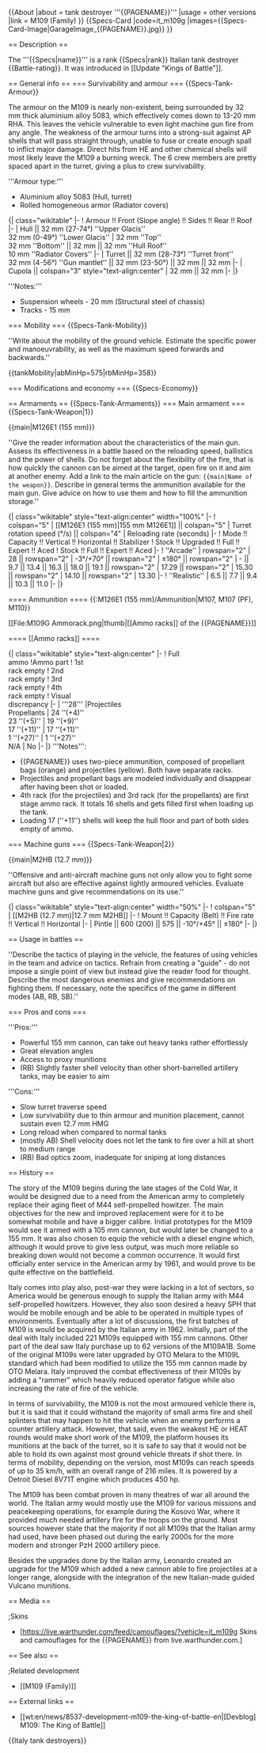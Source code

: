 {{About
|about = tank destroyer '''{{PAGENAME}}'''
|usage = other versions
|link = M109 (Family)
}}
{{Specs-Card
|code=it_m109g
|images={{Specs-Card-Image|GarageImage_{{PAGENAME}}.jpg}}
}}

== Description ==
<!-- ''In the description, the first part should be about the history of the creation and combat usage of the vehicle, as well as its key features. In the second part, tell the reader about the ground vehicle in the game. Insert a screenshot of the vehicle, so that if the novice player does not remember the vehicle by name, he will immediately understand what kind of vehicle the article is talking about.'' -->
The '''{{Specs|name}}''' is a rank {{Specs|rank}} Italian tank destroyer {{Battle-rating}}. It was introduced in [[Update "Kings of Battle"]].

== General info ==
=== Survivability and armour ===
{{Specs-Tank-Armour}}
<!-- ''Describe armour protection. Note the most well protected and key weak areas. Appreciate the layout of modules as well as the number and location of crew members. Is the level of armour protection sufficient, is the placement of modules helpful for survival in combat? If necessary use a visual template to indicate the most secure and weak zones of the armour.'' -->
The armour on the M109 is nearly non-existent, being surrounded by 32 mm thick aluminium alloy 5083, which effectively comes down to 13-20 mm RHA. This leaves the vehicle vulnerable to even light machine gun fire from any angle. The weakness of the armour turns into a strong-suit against AP shells that will pass straight through, unable to fuse or create enough spall to inflict major damage. Direct hits from HE and other chemical shells will most likely leave the M109 a burning wreck. The 6 crew members are pretty spaced apart in the turret, giving a plus to crew survivability.

'''Armour type:'''

* Aluminium alloy 5083 (Hull, turret)
* Rolled homogeneous armor (Radiator covers)<!-- The types of armour present on the vehicle and their general locations -->
<!-- Example: * Rolled homogeneous armour (Front, Side, Rear, Hull roof)
* Cast homogeneous armour (Turret, Transmission area) -->

{| class="wikitable"
|-
! Armour !! Front (Slope angle) !! Sides !! Rear !! Roof
|-
| Hull || 32 mm (27-74°) ''Upper Glacis''<br>32 mm (0-49°) ''Lower Glacis'' 
| 32 mm ''Top'' <br> 32 mm ''Bottom'' || 32 mm || 32 mm ''Hull Roof''<br>10 mm ''Radiator Covers''
|-
| Turret || 32 mm (28-73°) ''Turret front'' <br> 32 mm (4-56°) ''Gun mantlet'' || 32 mm (23-50°) || 32 mm || 32 mm
|-
| Cupola || colspan="3" style="text-align:center" | 32 mm || 32 mm
|-
|}

'''Notes:'''

* Suspension wheels - 20 mm (Structural steel of chassis)
* Tracks - 15 mm<!-- Any additional notes which the user needs to be aware of -->
<!-- Example: * Suspension wheels are 20 mm thick, tracks are 30 mm thick, and torsion bars are 60 mm thick. -->

=== Mobility ===
{{Specs-Tank-Mobility}}
<!-- ''Write about the mobility of the ground vehicle. Estimate the specific power and manoeuvrability, as well as the maximum speed forwards and backwards.'' -->
''Write about the mobility of the ground vehicle. Estimate the specific power and manoeuvrability, as well as the maximum speed forwards and backwards.''

{{tankMobility|abMinHp=575|rbMinHp=358}}

=== Modifications and economy ===
{{Specs-Economy}}

== Armaments ==
{{Specs-Tank-Armaments}}
=== Main armament ===
{{Specs-Tank-Weapon|1}}
<!-- ''Give the reader information about the characteristics of the main gun. Assess its effectiveness in a battle based on the reloading speed, ballistics and the power of shells. Do not forget about the flexibility of the fire, that is how quickly the cannon can be aimed at the target, open fire on it and aim at another enemy. Add a link to the main article on the gun: <code><nowiki>{{main|Name of the weapon}}</nowiki></code>. Describe in general terms the ammunition available for the main gun. Give advice on how to use them and how to fill the ammunition storage.'' -->
{{main|M126E1 (155 mm)}}

''Give the reader information about the characteristics of the main gun. Assess its effectiveness in a battle based on the reloading speed, ballistics and the power of shells. Do not forget about the flexibility of the fire, that is how quickly the cannon can be aimed at the target, open fire on it and aim at another enemy. Add a link to the main article on the gun: <code><nowiki>{{main|Name of the weapon}}</nowiki></code>. Describe in general terms the ammunition available for the main gun. Give advice on how to use them and how to fill the ammunition storage.''

{| class="wikitable" style="text-align:center" width="100%"
|-
! colspan="5" | [[M126E1 (155 mm)|155 mm M126E1]] || colspan="5" | Turret rotation speed (°/s) || colspan="4" | Reloading rate (seconds)
|-
! Mode !! Capacity !! Vertical !! Horizontal !! Stabilizer
! Stock !! Upgraded !! Full !! Expert !! Aced
! Stock !! Full !! Expert !! Aced
|-
! ''Arcade''
| rowspan="2" | 28 || rowspan="2" | -3°/+70° || rowspan="2" | ±180° || rowspan="2" | - || 9.7 || 13.4 || 16.3 || 18.0 || 19.1 || rowspan="2" | 17.29 || rowspan="2" | 15.30 || rowspan="2" | 14.10 || rowspan="2" | 13.30
|-
! ''Realistic''
| 6.5 || 7.7 || 9.4 || 10.3 || 11.0
|-
|}

==== Ammunition ====
{{:M126E1 (155 mm)/Ammunition|M107, M107 (PF), M110}}

[[File:M109G Ammorack.png|thumb|[[Ammo racks]] of the {{PAGENAME}}]]

==== [[Ammo racks]] ====
<!-- [[File:Ammoracks_{{PAGENAME}}.png|right|thumb|x250px|[[Ammo racks]] of the {{PAGENAME}}]] -->
<!-- '''Last updated:''' -->
{| class="wikitable" style="text-align:center"
|-
! Full<br>ammo
!Ammo part
! 1st<br>rack empty
! 2nd<br>rack empty
! 3rd<br>rack empty
! 4th<br>rack empty
! Visual<br>discrepancy
|-
| '''28''' 
|Projectiles<br>Propellants
| 24&nbsp;''(+4)''<br>23&nbsp;''(+5)'' 
| 19&nbsp;''(+9)''<br>17&nbsp;''(+11)'' 
| 17&nbsp;''(+11)''<br>1&nbsp;''(+27)'' 
| 1&nbsp;''(+27)''<br>N/A 
| No
|-
|}
'''Notes''':

* {{PAGENAME}} uses two-piece ammunition, composed of propellant bags (orange) and projectiles (yellow). Both have separate racks.
* Projectiles and propellant bags are modeled individually and disappear after having been shot or loaded.
* 4th rack (for the projectiles) and 3rd rack (for the propellants) are first stage ammo rack. It totals 16 shells and gets filled first when loading up the tank.
* Loading 17 (''+11'') shells will keep the hull floor and part of both sides empty of ammo.

=== Machine guns ===
{{Specs-Tank-Weapon|2}}
<!-- ''Offensive and anti-aircraft machine guns not only allow you to fight some aircraft but also are effective against lightly armoured vehicles. Evaluate machine guns and give recommendations on its use.'' -->
{{main|M2HB (12.7 mm)}}

''Offensive and anti-aircraft machine guns not only allow you to fight some aircraft but also are effective against lightly armoured vehicles. Evaluate machine guns and give recommendations on its use.''

{| class="wikitable" style="text-align:center" width="50%"
|-
! colspan="5" | [[M2HB (12.7 mm)|12.7 mm M2HB]]
|-
! Mount !! Capacity (Belt) !! Fire rate !! Vertical !! Horizontal
|-
| Pintle || 600 (200) || 575 || -10°/+45° || ±180°
|-
|}

== Usage in battles ==
<!-- ''Describe the tactics of playing in the vehicle, the features of using vehicles in the team and advice on tactics. Refrain from creating a "guide" - do not impose a single point of view but instead give the reader food for thought. Describe the most dangerous enemies and give recommendations on fighting them. If necessary, note the specifics of the game in different modes (AB, RB, SB).'' -->
''Describe the tactics of playing in the vehicle, the features of using vehicles in the team and advice on tactics. Refrain from creating a "guide" - do not impose a single point of view but instead give the reader food for thought. Describe the most dangerous enemies and give recommendations on fighting them. If necessary, note the specifics of the game in different modes (AB, RB, SB).''

=== Pros and cons ===
<!-- ''Summarise and briefly evaluate the vehicle in terms of its characteristics and combat effectiveness. Mark its pros and cons in a bulleted list. Try not to use more than 6 points for each of the characteristics. Avoid using categorical definitions such as "bad", "good" and the like - use substitutions with softer forms such as "inadequate" and "effective".'' -->

'''Pros:'''

* Powerful 155 mm cannon, can take out heavy tanks rather effortlessly
* Great elevation angles
* Access to proxy munitions
* (RB) Slightly faster shell velocity than other short-barrelled artillery tanks, may be easier to aim

'''Cons:'''

* Slow turret traverse speed
* Low survivability due to thin armour and munition placement, cannot sustain even 12.7 mm HMG
* Long reload when compared to normal tanks
* (mostly AB) Shell velocity does not let the tank to fire over a hill at short to medium range 
* (RB) Bad optics zoom, inadequate for sniping at long distances

== History ==
<!-- ''Describe the history of the creation and combat usage of the vehicle in more detail than in the introduction. If the historical reference turns out to be too long, take it to a separate article, taking a link to the article about the vehicle and adding a block "/History" (example: <nowiki>https://wiki.warthunder.com/(Vehicle-name)/History</nowiki>) and add a link to it here using the <code>main</code> template. Be sure to reference text and sources by using <code><nowiki><ref></ref></nowiki></code>, as well as adding them at the end of the article with <code><nowiki><references /></nowiki></code>. This section may also include the vehicle's dev blog entry (if applicable) and the in-game encyclopedia description (under <code><nowiki>=== In-game description ===</nowiki></code>, also if applicable).'' -->

The story of the M109 begins during the late stages of the Cold War, it would be designed due to a need from the American army to completely replace their aging fleet of M44 self-propelled howitzer. The main objectives for the new and improved replacement were for it to be somewhat mobile and have a bigger calibre. Initial prototypes for the M109 would see it armed with a 105 mm cannon, but would later be changed to a 155 mm. It was also chosen to equip the vehicle with a diesel engine which, although it would prove to give less output, was much more reliable so breaking down would not become a common occurrence. It would first officially enter service in the American army by 1961, and would prove to be quite effective on the battlefield.

Italy comes into play also, post-war they were lacking in a lot of sectors, so America would be generous enough to supply the Italian army with M44 self-propelled howitzers. However, they also soon desired a heavy SPH that would be mobile enough and be able to be operated in multiple types of environments. Eventually after a lot of discussions, the first batches of M109 is would be acquired by the Italian army in 1962. Initially, part of the deal with Italy included 221 M109s equipped with 155 mm cannons. Other part of the deal saw Italy purchase up to 62 versions of the M109A1B. Some of the original M109s were later upgraded by OTO Melara to the M109L standard which had been modified to utilize the 155 mm cannon made by OTO Melara. Italy improved the combat effectiveness of their M109s by adding a "rammer" which heavily reduced operator fatigue while also increasing the rate of fire of the vehicle.

In terms of survivability, the M109 is not the most armoured vehicle there is, but it is said that it could withstand the majority of small arms fire and shell splinters that may happen to hit the vehicle when an enemy performs a counter artillery attack. However, that said, even the weakest HE or HEAT rounds would make short work of the M109, the platform houses its munitions at the back of the turret, so it is safe to say that it would not be able to hold its own against most ground vehicle threats if shot there. In terms of mobility, depending on the version, most M109s can reach speeds of up to 35 km/h, with an overall range of 216 miles. It is powered by a Detroit Diesel 8V71T engine which produces 450 hp.

The M109 has been combat proven in many theatres of war all around the world. The Italian army would mostly use the M109 for various missions and peacekeeping operations, for example during the Kosovo War, where it provided much needed artillery fire for the troops on the ground. Most sources however state that the majority if not all M109s that the Italian army had used, have been phased out during the early 2000s for the more modern and stronger PzH 2000 artillery piece.

Besides the upgrades done by the Italian army, Leonardo created an upgrade for the M109 which added a new cannon able to fire projectiles at a longer range, alongside with the integration of the new Italian-made guided Vulcano munitions.

== Media ==
<!-- ''Excellent additions to the article would be video guides, screenshots from the game, and photos.'' -->

;Skins

* [https://live.warthunder.com/feed/camouflages/?vehicle=it_m109g Skins and camouflages for the {{PAGENAME}} from live.warthunder.com.]

== See also ==
<!-- ''Links to the articles on the War Thunder Wiki that you think will be useful for the reader, for example:''
* ''reference to the series of the vehicles;''
* ''links to approximate analogues of other nations and research trees.'' -->

;Related development

* [[M109 (Family)]]

== External links ==
<!-- ''Paste links to sources and external resources, such as:''
* ''topic on the official game forum;''
* ''other literature.'' -->

* [[wt:en/news/8537-development-m109-the-king-of-battle-en|[Devblog] M109: The King of Battle]]

{{Italy tank destroyers}}